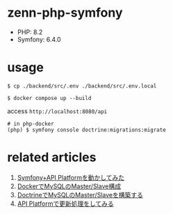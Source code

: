 # zenn-php-symfony

- PHP: 8.2
- Symfony: 6.4.0

# usage

```shell
$ cp ./backend/src/.env ./backend/src/.env.local
```

```shell
$ docker compose up --build
```

access `http://localhost:8080/api`

```shell
# in php-docker
(php) $ symfony console doctrine:migrations:migrate
```

# related articles

1. [Symfony+API Platformを動かしてみた](https://zenn.dev/gsy0911/articles/ab193f6eba39dc)
2. [DockerでMySQLのMaster/Slave構成](https://zenn.dev/gsy0911/articles/2287b8aa75d706)
3. [DoctrineでMySQLのMaster/Slaveを構築する](https://zenn.dev/gsy0911/articles/66d185f9bf80f9)
4. [API Platformで更新処理をしてみる](https://zenn.dev/gsy0911/articles/8c1eaef195c857)

